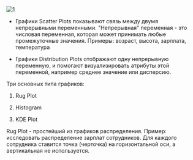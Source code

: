 ![1](https://sun9-77.userapi.com/impg/P-bs3X0jswFnyVutH3DG80clMUd1zLlh5i2muw/83Aq3HR_7Zk.jpg?size=1716x686&quality=96&sign=ca2c639ec81940c72eda1cd4593759bb&type=album)

- Графики Scatter Plots показывают связь между двумя непрерывными переменными. "Непрерывная" переменная - это числовая переменная, которая может принимать любые промежуточные значения. Примеры: возраст, высота, зарплата, температура

- Графики Distribution Plots отображают одну непрерывную переменную, и помогают визуализировать атрибуты этой переменной, например среднее значение или дисперсию. 

Три основных типа графиков: 

1) Rug Plot

2) Histogram

3) KDE Plot

Rug Plot - простейший из графиков распределения. Пример: исследовать распределение зарплат сотрудников. Для каждого сотрудника ставится точка (черточка) на горизонтальной оси, а вертикальная не используется.
